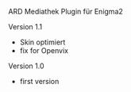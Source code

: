 ARD Mediathek Plugin für Enigma2



Version 1.1
- Skin optimiert
- fix for Openvix

Version 1.0
- first version
